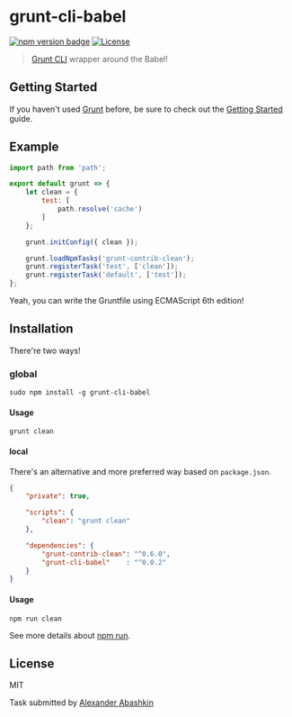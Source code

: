 # grunt-cli-babel

[![npm version badge](https://img.shields.io/npm/v/grunt-cli-babel.svg)](https://www.npmjs.org/package/grunt-cli-babel)
[![License](https://img.shields.io/badge/license-MIT-brightgreen.svg)](LICENSE.txt)


> [Grunt CLI](http://gruntjs.com/using-the-cli) wrapper around the Babel!


## Getting Started

If you haven't used [Grunt](http://gruntjs.com/) before, be sure to check out the [Getting Started](http://gruntjs.com/getting-started) guide.

## Example

```js
import path from 'path';

export default grunt => {
	let clean = {
		test: [
			path.resolve('cache')
		]
	};

	grunt.initConfig({ clean });

	grunt.loadNpmTasks('grunt-contrib-clean');
	grunt.registerTask('test', ['clean']);
	grunt.registerTask('default', ['test']);
};
```

Yeah, you can write the Gruntfile using ECMAScript 6th edition! 

## Installation

There're two ways!

### global

```shell
sudo npm install -g grunt-cli-babel
```

#### Usage

```
grunt clean
```

#### local

There's an alternative and more preferred way based on `package.json`. <br />

```json
{
	"private": true,

	"scripts": {
		"clean": "grunt clean"
	},

	"dependencies": {
		"grunt-contrib-clean": "^0.6.0",
		"grunt-cli-babel"    : "^0.0.2"
	}
}
```

#### Usage

```
npm run clean
```

See more details about [npm run](https://docs.npmjs.com/misc/scripts).

## License

MIT

Task submitted by [Alexander Abashkin](https://github.com/monolithed)
